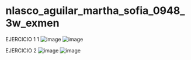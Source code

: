# nlasco_aguilar_martha_sofia_0948_3w_exmen
EJERCICIO 1 1
![image](https://github.com/user-attachments/assets/1aa6bffb-8c68-4d5d-9712-6f128100b43c)
![image](https://github.com/user-attachments/assets/b4f728e0-ae50-4308-b594-85bf78b08cbb)

EJERCICIO 2
![image](https://github.com/user-attachments/assets/5bbfcd62-80e5-4fa4-9cff-4641aced0733)
![image](https://github.com/user-attachments/assets/2221b6af-c21c-4f5b-9176-bd37dae3b1d4)





